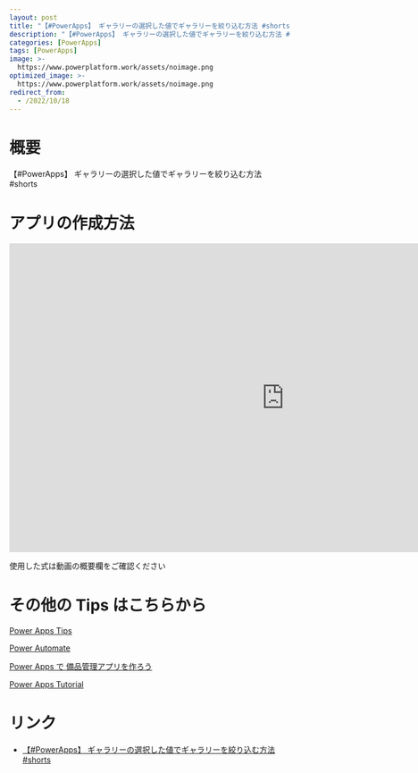 ```yaml
---
layout: post
title: "【#PowerApps】 ギャラリーの選択した値でギャラリーを絞り込む方法 #shorts"
description: "【#PowerApps】 ギャラリーの選択した値でギャラリーを絞り込む方法 #shortsを動画で分かりやすく解説"
categories: [PowerApps]
tags: [PowerApps]
image: >-
  https://www.powerplatform.work/assets/noimage.png
optimized_image: >-
  https://www.powerplatform.work/assets/noimage.png
redirect_from:
  - /2022/10/18
---
```



#  概要

【#PowerApps】 ギャラリーの選択した値でギャラリーを絞り込む方法 #shorts


# アプリの作成方法

<iframe width="983" height="553" src="https://www.youtube.com/embed/kQhpwJSpVYs" title="YouTube video player" frameborder="0" allow="accelerometer; autoplay; clipboard-write; encrypted-media; gyroscope; picture-in-picture" allowfullscreen></iframe>


使用した式は動画の概要欄をご確認ください


# その他の Tips はこちらから

[Power Apps Tips](https://www.youtube.com/watch?v=VrAQf3JQ7yM&list=PLVhFi1fb3DqakSLVMn22DDcySXh9jtzi- )


[Power Automate](https://www.youtube.com/watch?v=-YnJYT0ASEM&list=PLVhFi1fb3Dqbzic6GieqnLFgD3aTj-eHA)


[Power Apps で 備品管理アプリを作ろう](https://www.youtube.com/playlist?list=PLVhFi1fb3DqZM3HKb8Hea6XEL96990Fyn)


[Power Apps Tutorial](https://www.youtube.com/playlist?list=PLVhFi1fb3DqalxpL974VvAJvV4iWoSbe_)


# リンク


- [【#PowerApps】 ギャラリーの選択した値でギャラリーを絞り込む方法 #shorts](https://www.youtube.com/watch?v=kQhpwJSpVYs)

